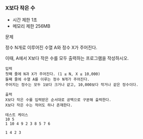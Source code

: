 ### X보다 작은 수
- 시간 제한 1초
- 메모리 제한 256MB

문제

정수 N개로 이루어진 수열 A와 정수 X가 주어진다.

이때, A에서 X보다 작은 수를 모두 출력하는 프로그램을 작성하시오.
```
입력
첫째 줄에 N과 X가 주어진다. (1 ≤ N, X ≤ 10,000)
둘째 줄에 수열 A를 이루는 정수 N개가 주어진다.
주어지는 정수는 모두 1보다 크거나 같고, 10,000보다 작거나 같은 정수이다.

출력
X보다 작은 수를 입력받은 순서대로 공백으로 구분해 출력한다.
X보다 작은 수는 적어도 하나 존재한다.

테스트 케이스
10 5
1 10 4 9 2 3 8 5 7 6

1 4 2 3
```
